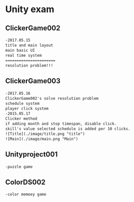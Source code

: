 # Unity exam

## ClickerGame002
	-2017.05.15
	title and main layout
	main basic UI
	real time system
	======================
	resolution problem!!!

## ClickerGame003
	-2017.05.16
	ClickerGame002's solve resolution problem
	schedule system
	player click system
	-2015.05.17
	Clicker method
	if adding month and stop timespan, disable click.
	skill's value selected schedule is added per 10 clicks.
	![Title](./image/title.png "title")
	![Main](./image/main.png "Main")

## Unityproject001
	-puzzle game

## ColorDS002
	-color memoey game